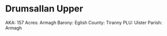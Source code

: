 # Drumsallan Upper

AKA: 157
Acres: Armagh
Barony: Eglish
County: Tiranny
PLU: Ulster
Parish: Armagh